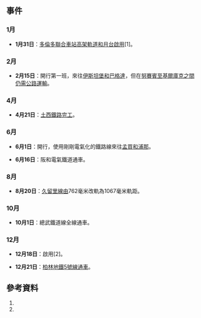 ## 事件

### 1月

  - **1月31日**：[多倫多聯合車站高架軌道和月台啟用](https://zh.wikipedia.org/wiki/聯合車站_\(多倫多\) "wikilink")\[1\]。

### 2月

  - **2月15日**：開行第一班，來往[伊斯坦堡和](../Page/伊斯坦堡.md "wikilink")[巴格達](https://zh.wikipedia.org/wiki/巴格達 "wikilink")，但在[努賽賓至](https://zh.wikipedia.org/wiki/努賽賓 "wikilink")[基爾庫克之間仍需公路運輸](../Page/基爾庫克.md "wikilink")。

### 4月

  - **4月21日**：[土西鐵路完工](../Page/土西鐵路.md "wikilink")。

### 6月

  - **6月1日**：開行，使用剛剛電氣化的鐵路線來往[孟買和](https://zh.wikipedia.org/wiki/孟買 "wikilink")[浦那](../Page/浦那.md "wikilink")。

  - **6月16日**：阪和電氣鐵道通車。

### 8月

  - **8月20日**：[久留里線由](../Page/久留里線.md "wikilink")762毫米改軌為1067毫米軌距。

### 10月

  - **10月1日**：總武鐵道線全線通車。

### 12月

  - **12月18日**：啟用\[2\]。

  - **12月21日**：[柏林地鐵](../Page/柏林地鐵.md "wikilink")[5號線通車](https://zh.wikipedia.org/wiki/柏林地鐵5號線 "wikilink")。

## 參考資料

1.
2.
